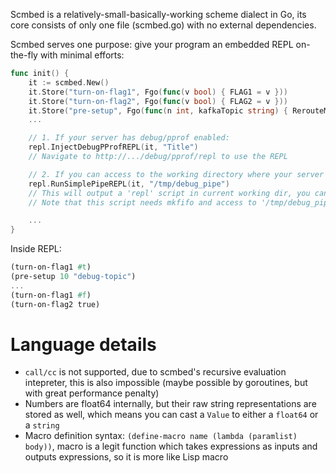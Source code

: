 Scmbed is a relatively-small-basically-working scheme dialect in Go, its core consists of only one file (scmbed.go) with no external dependencies.

Scmbed serves one purpose: give your program an embedded REPL on-the-fly with minimal efforts:

```Go
func init() {
    it := scmbed.New()
    it.Store("turn-on-flag1", Fgo(func(v bool) { FLAG1 = v }))
    it.Store("turn-on-flag2", Fgo(func(v bool) { FLAG2 = v }))
    it.Store("pre-setup", Fgo(func(n int, kafkaTopic string) { RerouteMsg(n, kafkaTopic) }))
    ...

    // 1. If your server has debug/pprof enabled:
    repl.InjectDebugPProfREPL(it, "Title")
    // Navigate to http://.../debug/pprof/repl to use the REPL

    // 2. If you can access to the working directory where your server is running in:
    repl.RunSimplePipeREPL(it, "/tmp/debug_pipe")
    // This will output a 'repl' script in current working dir, you can: cd $CWD && ./repl to use the REPL
    // Note that this script needs mkfifo and access to '/tmp/debug_pipe'

    ...
}
```

Inside REPL:
```Scheme
(turn-on-flag1 #t)
(pre-setup 10 "debug-topic")
...
(turn-on-flag1 #f)
(turn-on-flag2 true)
```

# Language details
- `call/cc` is not supported, due to scmbed's recursive evaluation intepreter, this is also impossible (maybe possible by goroutines, but with great performance penalty)
- Numbers are float64 internally, but their raw string representations are stored as well, which means you can cast a `Value` to either a `float64` or a `string`
- Macro definition syntax: `(define-macro name (lambda (paramlist) body))`, macro is a legit function which takes expressions as inputs and outputs expressions, so it is more like Lisp macro
